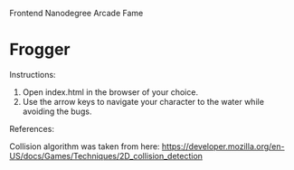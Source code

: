 Frontend Nanodegree Arcade Fame

Frogger
===============================

Instructions:

1. Open index.html in the browser of your choice.
2. Use the arrow keys to navigate your character to the water while avoiding the bugs.

References:

Collision algorithm was taken from here: https://developer.mozilla.org/en-US/docs/Games/Techniques/2D_collision_detection
